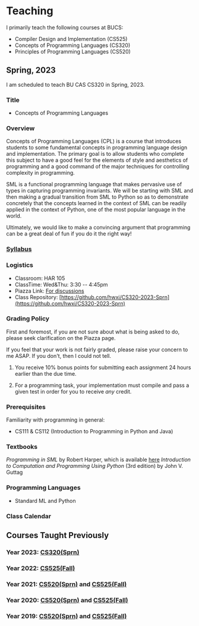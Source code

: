 # Teaching

I primarily teach the following courses at BUCS:

* Compiler Design and Implementation (CS525)
* Concepts of Programming Languages (CS320)
* Principles of Programming Languages (CS520)

## Spring, 2023

I am scheduled to teach BU CAS CS320 in Spring, 2023.

### Title

* Concepts of Programming Languages

### Overview

Concepts of Programming Languages (CPL) is a course that introduces
students to some fundamental concepts in programming language design and
implementation. The primary goal is to allow students who complete this
subject to have a good feel for the elements of style and aesthetics of
programming and a good command of the major techniques for controlling
complexity in programming.

SML is a functional programming language that makes pervasive use of
types in capturing programming invariants. We will be starting with
SML and then making a gradual transition from SML to Python so as to
demonstrate concretely that the concepts learned in the context of SML
can be readily applied in the context of Python, one of the most
popular language in the world.

Ultimately, we would like to make a convincing argument that programming
can be a great deal of fun if you do it the right way!

### [Syllabus](./CS320/2023Sprn/admin/syllabus.pdf)

### Logistics

* Classroom: HAR 105
* ClassTime: Wed&Thu: 3:30 -- 4:45pm
* Piazza Link: [For discussions](https://piazza.com/class/l7r3xzcrn7041g)
* Class Repository: [https://github.com/hwxi/CS320-2023-Sprn](https://github.com/hwxi/CS320-2023-Sprn)

### Grading Policy

First and foremost, if you are not sure about what is being asked
to do, please seek clarification on the Piazza page.

If you feel that your work is not fairly graded, please raise your
concern to me ASAP. If you don't, then I could not tell.

1.  You receive 10% bonus points for submitting each assignment 24
hours earlier than the due time.

2. For a programming task, your implementation must compile and pass a
given test in order for you to receive *any* credit.

### Prerequisites

Familiarity with programming in general:

* CS111 & CS112 (Introduction to Programming in Python and Java)

### Textbooks

*Programming in SML* by Robert Harper, which is available [here](http://www.cs.cmu.edu/~rwh/isml/book.pdf)
*Introduction to Computation and Programming Using Python* (3rd edition) by John V. Guttag

### Programming Languages

* Standard ML and Python

### Class Calendar

## Courses Taught Previously

### Year 2023: [CS320(Sprn)](./CS320/2023Sprn/.)
### Year 2022: [CS525(Fall)](./CS525/2022Fall/.)
### Year 2021: [CS520(Sprn)](./CS520/2021Sprn/.) and [CS525(Fall)](./CS525/2021Fall/.)
### Year 2020: [CS520(Sprn)](./CS520/2020Sprn/.) and [CS525(Fall)](./CS525/2020Fall/.)
### Year 2019: [CS520(Sprn)](./CS520/2019Sprn/.) and [CS525(Fall)](./CS525/2019Fall/.)
